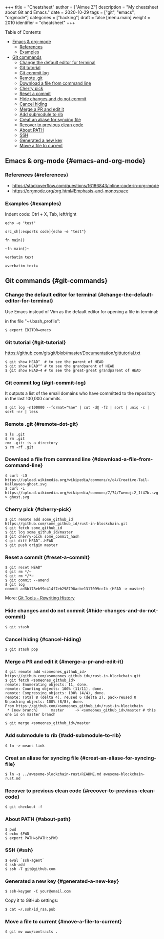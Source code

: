 +++
title = "Cheatsheet"
author = ["Aimee Z"]
description = "My cheatsheet about Git and Emacs."
date = 2020-10-29
tags = ["git", "emacs", "orgmode"]
categories = ["hacking"]
draft = false
[menu.main]
  weight = 2010
  identifier = "cheatsheet"
+++

<div class="ox-hugo-toc toc">
<div></div>

<div class="heading">Table of Contents</div>

- [Emacs & org-mode](#emacs-and-org-mode)
    - [References](#references)
    - [Examples](#examples)
- [Git commands](#git-commands)
    - [Change the default editor for terminal](#change-the-default-editor-for-terminal)
    - [Git tutorial](#git-tutorial)
    - [Git commit log](#git-commit-log)
    - [Remote .git](#remote-dot-git)
    - [Download a file from command line](#download-a-file-from-command-line)
    - [Cherry pick](#cherry-pick)
    - [Reset a commit](#reset-a-commit)
    - [Hide changes and do not commit](#hide-changes-and-do-not-commit)
    - [Cancel hiding](#cancel-hiding)
    - [Merge a PR and edit it](#merge-a-pr-and-edit-it)
    - [Add submodule to rib](#add-submodule-to-rib)
    - [Creat an aliase for syncing file](#creat-an-aliase-for-syncing-file)
    - [Recover to previous clean code](#recover-to-previous-clean-code)
    - [About PATH](#about-path)
    - [SSH](#ssh)
    - [Generated a new key](#generated-a-new-key)
    - [Move a file to current](#move-a-file-to-current)

</div>
<!--endtoc-->


## Emacs & org-mode {#emacs-and-org-mode}


### References {#references}

-   <https://stackoverflow.com/questions/16186843/inline-code-in-org-mode>
-   <https://orgmode.org/org.html#Emphasis-and-monospace>


### Examples {#examples}

Indent code:
Ctrl + X, Tab, left/right

`echo -e "test"`

```nil
src_sh[:exports code]{echo -e "test"}
```

`fn main()`

```nil
~fn main()~
```

`verbatim text`

```nil
=verbatim text=
```


## Git commands {#git-commands}


### Change the default editor for terminal {#change-the-default-editor-for-terminal}

Use Emacs instead of Vim as the default editor for opening a file in terminal:

in the file "~/.bash\_profile":

```shell
$ export EDITOR=emacs
```


### Git tutorial {#git-tutorial}

<https://github.com/git/git/blob/master/Documentation/gittutorial.txt>

```shell
$ git show HEAD^  # to see the parent of HEAD
$ git show HEAD^^ # to see the grandparent of HEAD
$ git show HEAD~4 # to see the great-great grandparent of HEAD
```


### Git commit log {#git-commit-log}

It outputs a list of the email domains who have committed to the repository in the last 100,000 commits.

```shell
$ git log -n100000 --format="%ae" | cut -d@ -f2 | sort | uniq -c | sort -nr | less
```


### Remote .git {#remote-dot-git}

```shell
$ ls .git
$ rm .git
rm: .git: is a directory
$ rm -rf .git
```


### Download a file from command line {#download-a-file-from-command-line}

```shell
$ curl -LO https://upload.wikimedia.org/wikipedia/commons/c/c4/Creative-Tail-Halloween-ghost.svg
$ curl -L https://upload.wikimedia.org/wikipedia/commons/7/74/Twemoji2_1f47b.svg > ghost.svg
```


### Cherry pick {#cherry-pick}

```shell
$ git remote add some_github_id https://github.com/some_github_id/rust-in-blockchain.git
$ git fetch some_github_id
$ git log some_github_id/master
$ git cherry-pick some_commit_hash
$ git diff HEAD^..HEAD
$ git push origin master
```


### Reset a commit {#reset-a-commit}

```shell
$ git reset HEAD^
$ git rm */~
$ git rm */*~
$ git commit --amend
$ git log
commit ad8b178eb99e414f7eb298798acbe1317099cc1b (HEAD -> master)
```

More: [Git Tools - Rewriting History](https://git-scm.com/book/en/v2/Git-Tools-Rewriting-History)


### Hide changes and do not commit {#hide-changes-and-do-not-commit}

```shell
$ git stash
```


### Cancel hiding {#cancel-hiding}

```shell
$ git stash pop
```


### Merge a PR and edit it {#merge-a-pr-and-edit-it}

```shell
$ git remote add <someones_github_id> https://github.com/<someones_github_id>/rust-in-blockchain.git
$ git fetch <someones_github_id>
remote: Enumerating objects: 11, done.
remote: Counting objects: 100% (11/11), done.
remote: Compressing objects: 100% (4/4), done.
remote: Total 8 (delta 4), reused 6 (delta 2), pack-reused 0
Unpacking objects: 100% (8/8), done.
From https://github.com/<someones_github_id>/rust-in-blockchain
 * [new branch]      master     -> <someones_github_id>/master # this one is on master branch

$ git merge <someones_github_id>/master
```


### Add submodule to rib {#add-submodule-to-rib}

```shell
$ ln -> means link
```


### Creat an aliase for syncing file {#creat-an-aliase-for-syncing-file}

```shell
$ ln -s ../awesome-blockchain-rust/README.md awesome-blockchain-rust.md
```


### Recover to previous clean code {#recover-to-previous-clean-code}

```shell
$ git checkout -f
```


### About PATH {#about-path}

```shell
$ pwd
$ echo $PWD
$ export PATH=$PATH:$PWD
```


### SSH {#ssh}

```shell
$ eval `ssh-agent`
$ ssh-add
$ ssh -T git@github.com
```


### Generated a new key {#generated-a-new-key}

```shell
$ ssh-keygen -C your@email.com
```

Copy it to GitHub settings:

```shell
$ cat ~/.ssh/id_rsa.pub
```


### Move a file to current {#move-a-file-to-current}

```shell
$ git mv www/contracts .
```
